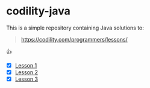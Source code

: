 # codility-java 
This is a simple repository containing Java solutions to:
> https://codility.com/programmers/lessons/ 

:+1:

- [x] [Lesson 1]()
- [x] [Lesson 2]()
- [x] [Lesson 3]()
